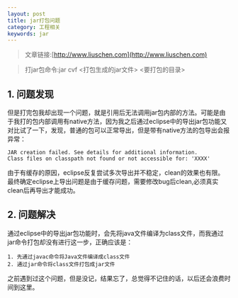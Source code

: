 ```yaml
---
layout: post
title: jar打包问题
category: 工程相关
keywords: jar
---
```


>文章链接:[http://www.liuschen.com](http://www.liuschen.com)

>打jar包命令:jar cvf <打包生成的jar文件> <要打包的目录>


## 1. 问题发现

但是打完包我却出现一个问题，就是引用后无法调用jar包内部的方法。可能是由于我打的包内部调用有native方法，因为我之后通过eclipse中的导出jar包功能又对比试了一下，发现，普通的包可以正常导出，但是带有native方法的包导出会报异常：

	JAR creation failed. See details for additional information.
  	Class files on classpath not found or not accessible for: 'XXXX'

由于有缓存的原因，eclipse反复尝试多次导出并不稳定，clean的效果也有限。
最终确定eclipse上导出问题是由于缓存问题，需要修改bug后clean,必须真实clean后再导出才能成功。


## 2. 问题解决

通过eclipse中的导出jar包功能时，会先将java文件编译为class文件，而我通过jar命令打包却没有进行这一步，正确应该是：

	1. 先通过javac命令将Java文件编译成class文件
	2. 通过jar命令将class文件打包成jar文件

之前遇到过这个问题，但是没记，结果忘了，总觉得不记住的话，以后还会浪费时间到这里。








